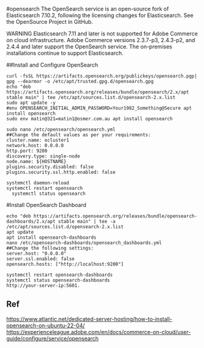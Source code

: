 #opensearch
The OpenSearch service is an open-source fork of Elasticsearch 7.10.2, following the licensing changes for Elasticsearch. See the OpenSource Project in GitHub.


WARNING
Elasticsearch 7.11 and later is not supported for Adobe Commerce on cloud infrastructure. Adobe Commerce versions 2.3.7-p3, 2.4.3-p2, and 2.4.4 and later support the OpenSearch service. The on-premises installations continue to support Elasticsearch.

##Install and Configure OpenSearch
    
    curl -fsSL https://artifacts.opensearch.org/publickeys/opensearch.pgp| gpg --dearmor -o /etc/apt/trusted.gpg.d/opensearch.gpg
    echo "deb https://artifacts.opensearch.org/releases/bundle/opensearch/2.x/apt stable main" | tee /etc/apt/sources.list.d/opensearch-2.x.list
    sudo apt update -y
    #env OPENSEARCH_INITIAL_ADMIN_PASSWORD=Your1982_Something@Secure apt install opensearch
    sudo env matin@321=matin1@osmer.com.au apt install opensearch
    
    sudo nano /etc/opensearch/opensearch.yml
    ##Change the default values as per your requirements:
    cluster.name: ocluster1
    network.host: 0.0.0.0
    http.port: 9200
    discovery.type: single-node
    node.name: ${HOSTNAME}
    plugins.security.disabled: false
    plugins.security.ssl.http.enabled: false
    
    systemctl daemon-reload
    systemctl restart opensearch
      systemctl status opensearch

#Install OpenSearch Dashboard

    echo "deb https://artifacts.opensearch.org/releases/bundle/opensearch-dashboards/2.x/apt stable main" | tee -a /etc/apt/sources.list.d/opensearch-2.x.list
    apt update
    apt install opensearch-dashboards
    nano /etc/opensearch-dashboards/opensearch_dashboards.yml
    ##Change the following settings:
    server.host: "0.0.0.0"
    server.ssl.enabled: false
    opensearch.hosts: ["http://localhost:9200"]
    
    systemctl restart opensearch-dashboards
    systemctl status opensearch-dashboards
    http://your-server-ip:5601.




## Ref

https://www.atlantic.net/dedicated-server-hosting/how-to-install-opensearch-on-ubuntu-22-04/
https://experienceleague.adobe.com/en/docs/commerce-on-cloud/user-guide/configure/service/opensearch
